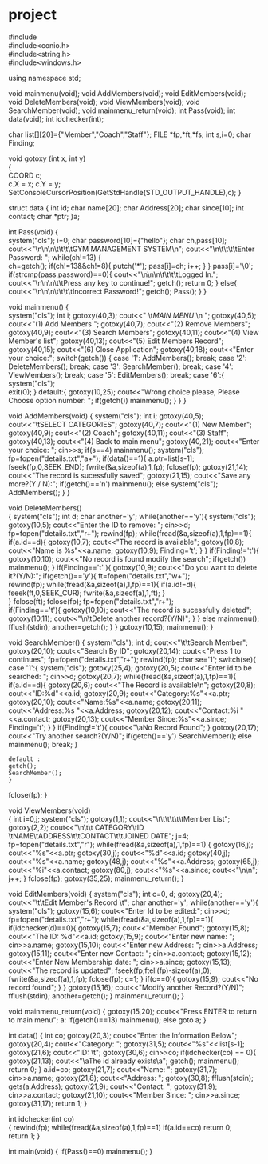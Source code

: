 # project
#include<iostream>  
#include<conio.h>  
#include<string.h>  
#include<windows.h>  

using namespace std;


void mainmenu(void);
void AddMembers(void); 
void EditMembers(void);
void DeleteMembers(void);
void ViewMembers(void); 
void SearchMember(void);
void mainmenu_return(void);
int  Pass(void);
int  data(void); 
int  idchecker(int);

char list[][20]={"Member","Coach","Staff"};
FILE *fp,*ft,*fs;
int s,i=0;
char Finding;

void gotoxy (int x, int y)      
{	
	COORD c;  
	c.X = x; c.Y = y;  
	SetConsoleCursorPosition(GetStdHandle(STD_OUTPUT_HANDLE),c); 
}

struct data
{
	int id;
	char name[20];
	char Address[20];
	char since[10];
	int contact;
	char *ptr;
}a;

int Pass(void) 
{	
	system("cls");
	i=0;
	char password[10]={"hello"};
	char ch,pass[10];
	cout<<"\n\n\n\t\t\t\tGYM MANAGEMENT SYSTEM\n";
	cout<<"\n\t\t\t\tEnter Password: ";
	while(ch!=13)
	{	
		ch=getch();
		if(ch!=13&&ch!=8){
			putch('*'); 
			pass[i]=ch; 
			i++;
		}
	}
	pass[i]='\0';
	if(strcmp(pass,password)==0){
		cout<<"\n\n\n\t\t\t\tLogged In.";
		cout<<"\n\n\n\t\tPress any key to continue!";
		getch();
		return 0;
	}
	else{
		cout<<"\n\n\n\t\t\t\tIncorrect Password!";
		getch();
		Pass();
	}
}

void mainmenu() 
{	
	system("cls"); 
	int i;
	gotoxy(40,3);
	cout<<" \t*MAIN MENU* \n ";
	gotoxy(40,5);
	cout<<"(1) Add Members   ";
	gotoxy(40,7);
	cout<<"(2) Remove Members";
	gotoxy(40,9);
	cout<<"(3) Search Members";
	gotoxy(40,11);
	cout<<"(4) View Member's list";
	gotoxy(40,13);
	cout<<"(5) Edit Members Record";
	gotoxy(40,15);
	cout<<"(6) Close Application";
	gotoxy(40,18);
	cout<<"Enter your choice:";
	switch(getch())
	{
		case '1':
		AddMembers();
		break;
		case '2':
		DeleteMembers();
		break;
		case '3':
		SearchMember();
		break;
		case '4':
		ViewMembers();
		break;
		case '5':
		EditMembers();
		break;
		case '6':{
			system("cls");    
			exit(0);
		}
		default:{
			gotoxy(10,25);
			cout<<"Wrong choice please, Please Choose option number: ";
			if(getch())
			mainmenu();
		}
	} 
} 

void AddMembers(void) 
{
	system("cls");
	int i;
	gotoxy(40,5);
	cout<<"\tSELECT CATEGORIES";
	gotoxy(40,7);
	cout<<"(1) New Member";
	gotoxy(40,9);
	cout<<"(2) Coach";
	gotoxy(40,11);
	cout<<"(3) Staff";
	gotoxy(40,13);
	cout<<"(4) Back to main menu";
	gotoxy(40,21);
	cout<<"Enter your choice: ";
	cin>>s;
	if(s==4)
	mainmenu();
	system("cls");
	fp=fopen("details.txt","a+");
	if(data()==1){
		a.ptr=list[s-1];
		fseek(fp,0,SEEK_END);
		fwrite(&a,sizeof(a),1,fp);
		fclose(fp);
		gotoxy(21,14);
		cout<<"The record is sucessfully saved";
		gotoxy(21,15);
		cout<<"Save any more?(Y / N):";
		if(getch()=='n')
		mainmenu();
		else
		system("cls");
		AddMembers();
	}
}

void DeleteMembers()    
{
	system("cls");
	int d;
	char another='y';
	while(another=='y'){
		system("cls");
		gotoxy(10,5);
		cout<<"Enter the ID to  remove: ";
		cin>>d;
		fp=fopen("details.txt","r+");
		rewind(fp);
	while(fread(&a,sizeof(a),1,fp)==1){
		if(a.id==d){
			gotoxy(10,7);
			cout<<"The record is available";
			gotoxy(10,8);
			cout<<"Name is %s"<<a.name;
			gotoxy(10,9);
			Finding='t';
		}
	}
	if(Finding!='t'){
		gotoxy(10,10);
		cout<<"No record is found modify the search";
		if(getch())
		mainmenu();
	}
	if(Finding=='t' ){
		gotoxy(10,9);
		cout<<"Do you want to delete it?(Y/N):";
		if(getch()=='y'){
			ft=fopen("details.txt","w+");  
			rewind(fp);
			while(fread(&a,sizeof(a),1,fp)==1){
				if(a.id!=d){
					fseek(ft,0,SEEK_CUR);
					fwrite(&a,sizeof(a),1,ft); 
				}                              
			}
			fclose(ft);
			fclose(fp);
			fp=fopen("details.txt","r+");    
			if(Finding=='t'){
				gotoxy(10,10);
				cout<<"The record is sucessfully deleted";
				gotoxy(10,11);
				cout<<"\n\tDelete another record?(Y/N)";
			}
		}
		else
		mainmenu();
		fflush(stdin);
		another=getch();
		}
	}
	gotoxy(10,15);
	mainmenu();
}

void SearchMember()
{
	system("cls");
	int d;
	cout<<"\t\tSearch Member";
	gotoxy(20,10);
	cout<<"Search By ID";
	gotoxy(20,14);
	cout<<"Press 1 to continues";
	fp=fopen("details.txt","r+"); 
	rewind(fp); 
	char se='1';
	switch(se){
	case '1':{
		system("cls");
		gotoxy(25,4);
		gotoxy(20,5);
		cout<<"Enter id to be searched: ";
		cin>>d;
		gotoxy(20,7);
		while(fread(&a,sizeof(a),1,fp)==1){
			if(a.id==d){
				gotoxy(20,6);
				cout<<"The Record is available\n";
				gotoxy(20,8);
				cout<<"ID:%d"<<a.id;
				gotoxy(20,9);
				cout<<"Category:%s"<<a.ptr;
				gotoxy(20,10);
				cout<<"Name:%s"<<a.name;
				gotoxy(20,11);
				cout<<"Address:%s "<<a.Address;
				gotoxy(20,12);
				cout<<"Contact:%i "<<a.contact;
				gotoxy(20,13);
				cout<<"Member Since:%s"<<a.since;
				Finding='t';
			}
		}
		if(Finding!='t'){
			cout<<"\aNo Record Found";
		}
		gotoxy(20,17);
		cout<<"Try another search?(Y/N)";
		if(getch()=='y')
		SearchMember();
		else
		mainmenu();
		break;
	}

	default :
	getch();
	SearchMember();
	}
fclose(fp);
}

void ViewMembers(void)  
{
	int i=0,j;
	system("cls");
	gotoxy(1,1);
	cout<<"\t\t\t\t\t\tMember List";
	gotoxy(2,2);
	cout<<"\n\t\t CATEGORY\tID \tNAME\tADDRESS\t\tCONTACT\t\tJOINED DATE";
	j=4;
	fp=fopen("details.txt","r");
	while(fread(&a,sizeof(a),1,fp)==1)
	{
		gotoxy(16,j);
		cout<<"%s"<<a.ptr;
		gotoxy(30,j);
		cout<<"%d"<<a.id;
		gotoxy(40,j);
		cout<<"%s"<<a.name;
		gotoxy(48,j);
		cout<<"%s"<<a.Address;
		gotoxy(65,j);
		cout<<"%i"<<a.contact;
		gotoxy(80,j);
		cout<<"%s"<<a.since;
		cout<<"\n\n";
		j++;
	}
		fclose(fp);
		gotoxy(35,25);
		mainmenu_return();
}  

void EditMembers(void) 
{
	system("cls");
	int c=0, d;
	gotoxy(20,4);
	cout<<"\t\tEdit Member's Record \t";
	char another='y';
	while(another=='y'){
		system("cls");
		gotoxy(15,6);
		cout<<"Enter Id to be edited:";
		cin>>d;
		fp=fopen("details.txt","r+");
		while(fread(&a,sizeof(a),1,fp)==1){
				if(idchecker(d)==0){
					gotoxy(15,7);
					cout<<"Member Found";
					gotoxy(15,8);
					cout<<"The ID: %d"<<a.id;
					gotoxy(15,9);
					cout<<"Enter new name: ";
					cin>>a.name;
					gotoxy(15,10);
					cout<<"Enter new Address: ";
					cin>>a.Address;
					gotoxy(15,11);
					cout<<"Enter new Contact: ";
					cin>>a.contact;
					gotoxy(15,12);
				    cout<<"Enter New Membership date: ";
					cin>>a.since;
					gotoxy(15,13);
					cout<<"The record is updated";
					fseek(fp,ftell(fp)-sizeof(a),0);
					fwrite(&a,sizeof(a),1,fp);
					fclose(fp);
					c=1;
				}
				if(c==0){
					gotoxy(15,9);
					cout<<"No record found";
				}
		}
		gotoxy(15,16);
		cout<<"Modify another Record?(Y/N)";
		fflush(stdin);
		another=getch();
	}
	mainmenu_return();
} 

void mainmenu_return(void) 
{
	gotoxy(15,20);
	cout<<"Press ENTER to return to main menu";
	a:
	if(getch()==13) 
	mainmenu();
	else
	goto a;
} 

int data() 
{
	int co;
	gotoxy(20,3);
	cout<<"Enter the Information Below";
	gotoxy(20,4);
	cout<<"Category: ";
	gotoxy(31,5);
	cout<<"%s"<<list[s-1];
	gotoxy(21,6);
	cout<<"ID: \t";
	gotoxy(30,6);
	cin>>co;
	if(idchecker(co) == 0){
		gotoxy(21,13);
		cout<<"\aThe id already exists\a";
		getch();
		mainmenu();
		return 0;
	}
	a.id=co;
	gotoxy(21,7);
	cout<<"Name: ";
	gotoxy(31,7);
	cin>>a.name;
	gotoxy(21,8);
	cout<<"Address: ";
	gotoxy(30,8);
	fflush(stdin);
	gets(a.Address);
	gotoxy(21,9);
	cout<<"Contact: ";
	gotoxy(31,9);
	cin>>a.contact;
	gotoxy(21,10);
	cout<<"Member Since: ";
	cin>>a.since;
	gotoxy(31,17);
	return 1;
}
  
int idchecker(int co)  
{
	rewind(fp);
	while(fread(&a,sizeof(a),1,fp)==1)
	if(a.id==co)
	return 0;  
	return 1; 
} 

int main(void)
{
	if(Pass()==0)
	mainmenu();
}
